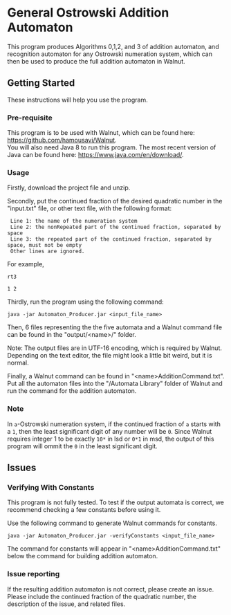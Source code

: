 # General Ostrowski Addition Automaton
This program produces Algorithms 0,1,2, and 3 of addition automaton, and recognition automaton for any Ostrowski numeration system, which can then be used to produce the full addition automaton in Walnut.

## Getting Started
These instructions will help you use the program.

### Pre-requisite
This program is to be used with Walnut, which can be found here: https://github.com/hamousavi/Walnut.  
You will also need Java 8 to run this program. The most recent version of Java can be found here: https://www.java.com/en/download/.  

### Usage
Firstly, download the project file and unzip. 

Secondly, put the continued fraction of the desired quadratic number in the "input.txt" file, or other text file,  with the following format: 
  ``` 
   Line 1: the name of the numeration system 
   Line 2: the nonRepeated part of the continued fraction, separated by space
   Line 3: the repeated part of the continued fraction, separated by space, must not be empty
   Other lines are ignored.
  ``` 
  For example, 
  ```
  rt3

  1 2
  ```

Thirdly, run the program using the following command:

```java -jar Automaton_Producer.jar <input_file_name>```

Then, 6 files representing the the five automata and a Walnut command file can be found in the "output/\<name\>/" folder.

Note: The output files are in UTF-16 encoding, which is required by Walnut. Depending on the text editor, the file might look a little bit weird, but it is normal.

Finally, a Walnut command can be found in "\<name\>AdditionCommand.txt". Put all the automaton files into the "/Automata Library" folder of Walnut and run the command for the addition automaton.
### Note
In `a`-Ostrowski numeration system, if the continued fraction of `a` starts with a `1`, then the least significant digit of any number will be `0`. Since Walnut requires integer 1 to be exactly `10*` in lsd or `0*1` in msd, the output of this program will ommit the `0` in the least significant digit. 

## Issues

### Verifying With Constants
This program is not fully tested. To test if the output automata is correct, we recommend checking a few constants before using it.

Use the following command to generate Walnut commands for constants.

```java -jar Automaton_Producer.jar -verifyConstants <input_file_name>```

The command for constants will appear in "\<name\>AdditionCommand.txt" below the command for building addition automaton.

### Issue reporting
If the resulting addition automaton is not correct, please create an issue. Please include the continued fraction of the quadratic number, the description of the issue, and related files. 
